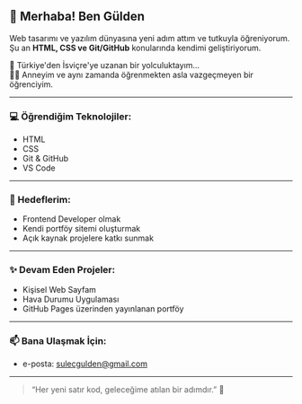 ## 🌙 Merhaba! Ben Gülden

Web tasarımı ve yazılım dünyasına yeni adım attım ve tutkuyla öğreniyorum.  
Şu an **HTML, CSS ve Git/GitHub** konularında kendimi geliştiriyorum.  

📍 Türkiye'den İsviçre'ye uzanan bir yolculuktayım...  
👩‍👧 Anneyim ve aynı zamanda öğrenmekten asla vazgeçmeyen bir öğrenciyim.

---

### 💻 Öğrendiğim Teknolojiler:
- HTML
- CSS
- Git & GitHub
- VS Code

---

### 🎯 Hedeflerim:
- Frontend Developer olmak
- Kendi portföy sitemi oluşturmak
- Açık kaynak projelere katkı sunmak

---

### ✨ Devam Eden Projeler:
- Kişisel Web Sayfam
- Hava Durumu Uygulaması
- GitHub Pages üzerinden yayınlanan portföy

---

### 📫 Bana Ulaşmak İçin:
- e-posta: sulecgulden@gmail.com

---

> “Her yeni satır kod, geleceğime atılan bir adımdır.” 🚀
